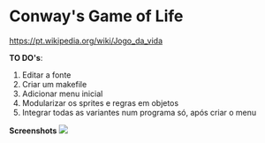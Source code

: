 # Conway's Game of Life
https://pt.wikipedia.org/wiki/Jogo_da_vida


**TO DO's**:
1. Editar a fonte
2. Criar um makefile
3. Adicionar menu inicial
4. Modularizar os sprites e regras em objetos
5. Integrar todas as variantes num programa só, após criar o menu

**Screenshots**
<img src="https://imgur.com/a/BwzNw5F"></img>
